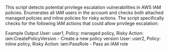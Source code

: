 This script detects potential privilege escalation vulnerabilities in AWS IAM policies. 
Enumerates all IAM users in the account and checks both attached managed policies and inline policies for risky actions.
The script specifically checks for the following IAM actions that could allow privilege escalation:



Example Output
User: user1, Policy: managed policy, Risky Action: iam:CreatePolicyVersion - Create a new policy version
User: user2, Policy: inline policy, Risky Action: iam:PassRole - Pass an IAM role

